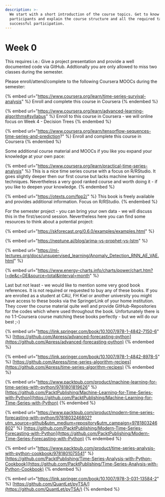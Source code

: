 ```yaml
---
description: >-
  We start with a short introduction of the course topics. Get to know the other
  participants and explain the course structure and all the required tasks for a
  successful participation.
---
```


# Week 0

This requires i.e.: Give a project presentation and provide a well documented code via GitHub. Addtionally you are only allowed to miss two classes during the semester.

Please enroll/attend/complete to the following Coursera MOOCs during the semester:

{% embed url="https://www.coursera.org/learn/time-series-survival-analysis" %}
Enroll and complete this course in Coursera
{% endembed %}



{% embed url="https://www.coursera.org/learn/advanced-learning-algorithms#syllabus" %}
Enroll to this course in Coursera - we will online focus on Week 4 - Decision Trees
{% endembed %}

{% embed url="https://www.coursera.org/learn/tensorflow-sequences-time-series-and-prediction?" %}
Enroll and complete this course in Coursera
{% endembed %}

Some additional course material and MOOCs if you like you expand your knowledge at your own pace:

{% embed url="https://www.coursera.org/learn/practical-time-series-analysis" %}
This is a nice time series course with a focus on R/RStudio. It goes slightly deeper then our first course but lacks machine learning techniques. Nevertheless a very good ranked course and worth doing it - if you like to deepen your knowledge.&#x20;
{% endembed %}

{% embed url="https://otexts.com/fpp2/" %}
This book is freely available and provides additional information. Focus on R/RStudio.
{% endembed %}

For the semester project - you can bring your own data - we will discuss this in the first/second session. Nevertheless here you can find some resources to think about a potential project:

{% embed url="https://skforecast.org/0.6.0/examples/examples.html" %}

{% embed url="https://neptune.ai/blog/arima-vs-prophet-vs-lstm" %}

{% embed url="https://ml-lectures.org/docs/unsupervised_learning/Anomaly_Detection_RNN_AE_VAE.html" %}

{% embed url="https://www.energy-charts.info/charts/power/chart.htm?l=de&c=DE&source=total&interval=month" %}

Last but not least - we would like to mention some very good book references. It is not required or requested to buy any of these books. If you are enrolled as a student at CAU, FH Kiel or another university you might have access to these books via the SpringerLink of your home institution. They cover the course material quite well and provide GitHub-Repositories for the codes which where used throughout the book. Unfortunately there is no 1:1-Coursera course matching these books perfectly - but we will do our best ;-)



{% embed url="https://link.springer.com/book/10.1007/978-1-4842-7150-6" %}
[https://github.com/Apress/advanced-forecasting-python](https://github.com/Apress/advanced-forecasting-python)
{% endembed %}

{% embed url="https://link.springer.com/book/10.1007/978-1-4842-8978-5" %}
[https://github.com/Apress/time-series-algorithm-recipes](https://github.com/Apress/time-series-algorithm-recipes)
{% endembed %}

{% embed url="https://www.packtpub.com/product/machine-learning-for-time-series-with-python/9781801819626" %}
[https://github.com/PacktPublishing/Machine-Learning-for-Time-Series-with-Python](https://github.com/PacktPublishing/Machine-Learning-for-Time-Series-with-Python)
{% endembed %}

{% embed url="https://www.packtpub.com/product/modern-time-series-forecasting-with-python/9781803246802?utm_source=github&utm_medium=repository&utm_campaign=9781803246802" %}
[https://github.com/PacktPublishing/Modern-Time-Series-Forecasting-with-Python](https://github.com/PacktPublishing/Modern-Time-Series-Forecasting-with-Python)
{% endembed %}

{% embed url="https://www.packtpub.com/product/time-series-analysis-with-python-cookbook/9781801075541" %}
[https://github.com/PacktPublishing/Time-Series-Analysis-with-Python-Cookbook](https://github.com/PacktPublishing/Time-Series-Analysis-with-Python-Cookbook)
{% endembed %}

{% embed url="https://link.springer.com/book/10.1007/978-3-031-13584-2" %}
[https://github.com/QuantLet/pyTSA/](https://github.com/QuantLet/pyTSA/)
{% endembed %}

